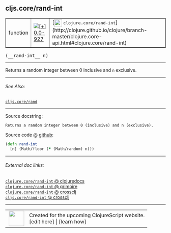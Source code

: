 ## cljs.core/rand-int



 <table border="1">
<tr>
<td>function</td>
<td><a href="https://github.com/cljsinfo/cljs-api-docs/tree/0.0-927"><img valign="middle" alt="[+] 0.0-927" title="Added in 0.0-927" src="https://img.shields.io/badge/+-0.0--927-lightgrey.svg"></a> </td>
<td>
[<img height="24px" valign="middle" src="http://i.imgur.com/1GjPKvB.png"> <samp>clojure.core/rand-int</samp>](http://clojure.github.io/clojure/branch-master/clojure.core-api.html#clojure.core/rand-int)
</td>
</tr>
</table>


 <samp>
(__rand-int__ n)<br>
</samp>

---

Returns a random integer between 0 inclusive and `n` exclusive.



---


###### See Also:

[`cljs.core/rand`](../cljs.core/rand.md)<br>

---


Source docstring:

```
Returns a random integer between 0 (inclusive) and n (exclusive).
```


Source code @ [github](https://github.com/clojure/clojurescript/blob/r3195/src/cljs/cljs/core.cljs#L9061-L9063):

```clj
(defn rand-int
  [n] (Math/floor (* (Math/random) n)))
```

<!--
Repo - tag - source tree - lines:

 <pre>
clojurescript @ r3195
└── src
    └── cljs
        └── cljs
            └── <ins>[core.cljs:9061-9063](https://github.com/clojure/clojurescript/blob/r3195/src/cljs/cljs/core.cljs#L9061-L9063)</ins>
</pre>

-->

---



###### External doc links:

[`clojure.core/rand-int` @ clojuredocs](http://clojuredocs.org/clojure.core/rand-int)<br>
[`clojure.core/rand-int` @ grimoire](http://conj.io/store/v1/org.clojure/clojure/1.7.0-beta3/clj/clojure.core/rand-int/)<br>
[`clojure.core/rand-int` @ crossclj](http://crossclj.info/fun/clojure.core/rand-int.html)<br>
[`cljs.core/rand-int` @ crossclj](http://crossclj.info/fun/cljs.core.cljs/rand-int.html)<br>

---

 <table>
<tr><td>
<img valign="middle" align="right" width="48px" src="http://i.imgur.com/Hi20huC.png">
</td><td>
Created for the upcoming ClojureScript website.<br>
[edit here] | [learn how]
</td></tr></table>

[edit here]:https://github.com/cljsinfo/cljs-api-docs/blob/master/cljsdoc/cljs.core/rand-int.cljsdoc
[learn how]:https://github.com/cljsinfo/cljs-api-docs/wiki/cljsdoc-files

<!--

This information was too distracting to show to readers, but I'll leave it
commented here since it is helpful to:

- pretty-print the data used to generate this document
- and show how to retrieve that data



The API data for this symbol:

```clj
{:description "Returns a random integer between 0 inclusive and `n` exclusive.",
 :ns "cljs.core",
 :name "rand-int",
 :signature ["[n]"],
 :history [["+" "0.0-927"]],
 :type "function",
 :related ["cljs.core/rand"],
 :full-name-encode "cljs.core/rand-int",
 :source {:code "(defn rand-int\n  [n] (Math/floor (* (Math/random) n)))",
          :title "Source code",
          :repo "clojurescript",
          :tag "r3195",
          :filename "src/cljs/cljs/core.cljs",
          :lines [9061 9063]},
 :full-name "cljs.core/rand-int",
 :clj-symbol "clojure.core/rand-int",
 :docstring "Returns a random integer between 0 (inclusive) and n (exclusive)."}

```

Retrieve the API data for this symbol:

```clj
;; from Clojure REPL
(require '[clojure.edn :as edn])
(-> (slurp "https://raw.githubusercontent.com/cljsinfo/cljs-api-docs/catalog/cljs-api.edn")
    (edn/read-string)
    (get-in [:symbols "cljs.core/rand-int"]))
```

-->
